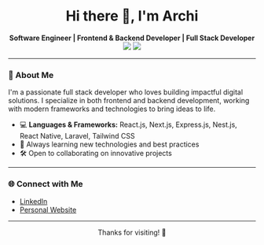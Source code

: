 <h1 align="center">Hi there 👋, I'm Archi</h1>
<p align="center">
  <b>Software Engineer | Frontend & Backend Developer | Full Stack Developer</b><br>
  <a href="https://www.linkedin.com/in/rohim48/" target="_blank"><img src="https://img.shields.io/badge/-LinkedIn-blue?style=flat-square&logo=linkedin"></a>
  <a href="www.noerrohim.vercel.app" target="_blank"><img src="https://img.shields.io/badge/-Portfolio-black?style=flat-square"></a>
</p>

---

### 🚀 About Me
I'm a passionate full stack developer who loves building impactful digital solutions. I specialize in both frontend and backend development, working with modern frameworks and technologies to bring ideas to life.

- 💻 **Languages & Frameworks:** React.js, Next.js, Express.js, Nest.js, React Native, Laravel, Tailwind CSS
- 🌱 Always learning new technologies and best practices
- 🛠️ Open to collaborating on innovative projects

---

### 🌐 Connect with Me

- [LinkedIn](https://www.linkedin.com/in/rohim48/)
- [Personal Website](www.noerrohim.vercel.app)

---

<p align="center">Thanks for visiting! 🚀</p>
